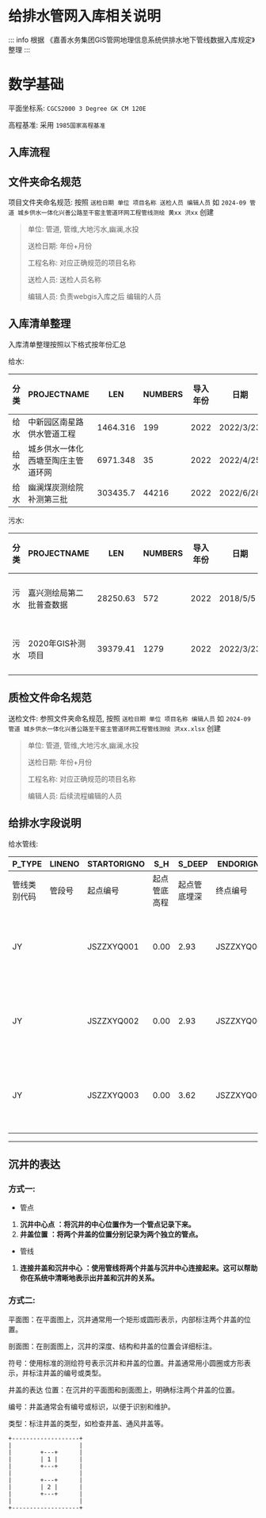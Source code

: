 # 给排水管网入库相关说明

::: info
根据 《嘉善水务集团GIS管网地理信息系统供排水地下管线数据入库规定》整理
:::

# 数学基础

平面坐标系: `CGCS2000 3 Degree GK CM 120E`

高程基准: 采用 `1985国家高程基准`

## 入库流程

## 文件夹命名规范

项目文件夹命名规范: 按照 `送检日期 单位 项目名称 送检人员 编辑人员` 如 `2024-09 管道 城乡供水一体化兴善公路至干窑主管道环网工程管线测绘 黄xx 洪xx` 创建

> 单位: 管道, 管维,大地污水,幽澜,水投
>
> 送检日期: 年份+月份
>
> 工程名称: 对应正确规范的项目名称
>
> 送检人员: 送检人员名称
>
> 编辑人员: 负责webgis入库之后 编辑的人员

## 入库清单整理

入库清单整理按照以下格式按年份汇总

给水:

| 分类 | PROJECTNAME                        | LEN      | NUMBERS | 导入年份 | 日期      | 备注 | 联系人 | 来源 |
| ---- | ---------------------------------- | -------- | ------- | -------- | --------- | ---- | ------ | ---- |
| 给水 | 中新园区南星路供水管道工程         | 1464.316 | 199     | 2022     | 2022/3/23 |      |        | 幽澜 |
| 给水 | 城乡供水一体化西塘至陶庄主管道环网 | 6971.348 | 35      | 2022     | 2022/4/25 |      |        | 水投 |
| 给水 | 幽澜煤炭测绘院补测第三批           | 303435.7 | 44216   | 2022     | 2022/6/28 |      |        | 幽澜 |

污水:

| 分类 | PROJECTNAME              | LEN      | NUMBERS | 导入年份 | 日期      | 备注 | 联系人 | 来源     |
| ---- | ------------------------ | -------- | ------- | -------- | --------- | ---- | ------ | -------- |
| 污水 | 嘉兴测绘局第二批普查数据 | 28250.63 | 572     | 2022     | 2018/5/5  |      |        | 大地污水 |
| 污水 | 2020年GIS补测项目        | 39379.41 | 1279    | 2022     | 2022/3/23 |      |        | 大地污水 |

## 质检文件命名规范

送检文件: 参照文件夹命名规范, 按照 `送检日期 单位 项目名称 编辑人员` 如 `2024-09 管道 城乡供水一体化兴善公路至干窑主管道环网工程管线测绘 洪xx.xlsx` 创建

> 单位: 管道, 管维,大地污水,幽澜,水投
>
> 送检日期: 年份+月份
>
> 工程名称: 对应正确规范的项目名称
>
> 编辑人员: 后续流程编辑的人员

## 给排水字段说明

给水管线:

| P_TYPE       | LINENO | STARTORIGNO | S_H          | S_DEEP       | ENDORIGNO  | E_H          | E_DEEP       | SECTIONFORM | SECTIONWIDTH | SECTIONDIA | MATERIAL | LINECODE   | EMBEDMODE | BUILDDATE | FLOWDIRECT | LINESTYLE | PRESSURE | GEOLOGY    | MANUFACTURER | PUMPSTATION | OWNERSHIP    | ROAD                   | REGION   | STATE        | LLENGTH | DATASOURCE | PIPEMARK | ADDRESS  | PIPETYPE | PIPETECH | CONNECTPACK | CONNECTFORM | STASISDEGREE | IMPAIREDLEVEL | PROJECTNO | PROJECTNAME                            | WATERLEVEL | WATERMODE | INSTALLUNIT | INSTALLDATE | FINISHDATE | SURVEYOR | SURVEYUNIT               | SUPERTEAM    | SURVEYDATE | MEMO | JBSX     |
| ------------ | ------ | ----------- | ------------ | ------------ | ---------- | ------------ | ------------ | ----------- | ------------ | ---------- | -------- | ---------- | --------- | --------- | ---------- | --------- | -------- | ---------- | ------------ | ----------- | ------------ | ---------------------- | -------- | ------------ | ------- | ---------- | -------- | -------- | -------- | -------- | ----------- | ----------- | ------------ | ------------- | --------- | -------------------------------------- | ---------- | --------- | ----------- | ----------- | ---------- | -------- | ------------------------ | ------------ | ---------- | ---- | -------- |
| 管线类别代码 | 管段号 | 起点编号    | 起点管底高程 | 起点管底埋深 | 终点编号   | 终点管底高程 | 终点管底埋深 | 断面形式    | 断面宽度     | 断面直径   | 管材     | 线分类编码 | 埋设方式  | 建设年代  | 流向       | 线型      | 压力值   | 埋设地地质 | 生产厂家     | 所属泵站    | 权属单位代码 | 道路名称代码           | 所在区域 | 使用状态代码 | 管长    | 数据来源   | 管渠标志 | 管线地址 | 管线类型 | 管道工艺 | 接口填料    | 接口形式    | 淤滞程度     | 受损程度      | 工程编号  | 工程名称                               | 输水等级   | 输水模式  | 施工单位    | 施工日期    | 竣工日期   | 普查人   | 探测单位代码             | 监理单位代码 | 探测时间   | 备注 | 接边属性 |
| JY           |        | JSZZXYQ001  | 0.00         | 2.93         | JSZZXYQ002 | 0.00         | 2.93         | 圆型        |              | 1400       | 钢       | 5430201    | ZM        | 2023      |            | 0         |          |            |              |             | 01           | 茜泾塘以南，伍子塘以东 | 魏塘街道 | 在用         | 16.08   | 实测       |          |          |          |          |             |             |              |               |           | 中新园区DN1400原水管迁建工程(20240318) |            |           |             |             |            | 缪超亚   | 园测信息科技股份有限公司 |              | ########## |      |          |
| JY           |        | JSZZXYQ002  | 0.00         | 2.93         | JSZZXYQ003 | 0.00         | 3.62         | 圆型        |              | 1400       | 钢       | 5430201    | DG        | 2023      |            | 9         |          |            |              |             | 01           | 茜泾塘以南，伍子塘以东 | 魏塘街道 | 在用         | 9.57    | 实测       |          |          |          |          |             |             |              |               |           | 中新园区DN1400原水管迁建工程(20240318) |            |           |             |             |            | 缪超亚   | 园测信息科技股份有限公司 |              | ########## |      |          |
| JY           |        | JSZZXYQ003  | 0.00         | 3.62         | JSZZXYQ004 | 0.00         | 4.42         | 圆型        |              | 1400       | 钢       | 5430201    | DG        | 2023      |            | 9         |          |            |              |             | 01           | 茜泾塘以南，伍子塘以东 | 魏塘街道 | 在用         | 499.34  | 实测       |          |          |          |          |             |             |              |               |           | 中新园区DN1400原水管迁建工程(20240318) |            |           |             |             |            | 缪超亚   | 园测信息科技股份有限公司 |              | ########## |      |          |

---

## 沉井的表达

### 方式一:

+ 管点

1. **沉井中心点** **：将沉井的中心位置作为一个管点记录下来。**
2. **井盖位置** **：将两个井盖的位置分别记录为两个独立的管点。**

+ 管线

1. **连接井盖和沉井中心** **：使用管线将两个井盖与沉井中心连接起来。这可以帮助你在系统中清晰地表示出井盖和沉井的关系。**

### 方式二:

平面图：在平面图上，沉井通常用一个矩形或圆形表示，内部标注两个井盖的位置。

剖面图：在剖面图上，沉井的深度、结构和井盖的位置会详细标注。

符号：使用标准的测绘符号表示沉井和井盖的位置。井盖通常用小圆圈或方形表示，并标注井盖的编号或类型。

井盖的表达
位置：在沉井的平面图和剖面图上，明确标注两个井盖的位置。

编号：井盖通常会有编号或标识，以便于识别和维护。

类型：标注井盖的类型，如检查井盖、通风井盖等。

```plaintext
+-------------------+
|                   |
|        +---+      |
|        | 1 |      |
|        +---+      |
|                   |
|        +---+      |
|        | 2 |      |
|        +---+      |
|                   |
+-------------------+
```

